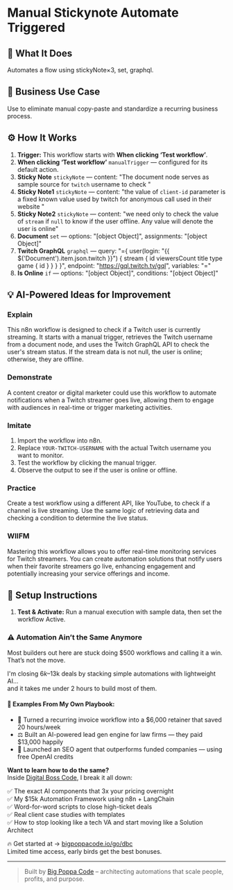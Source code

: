 # Manual Stickynote Automate Triggered
  ## 🚀 What It Does
  Automates a flow using stickyNote×3, set, graphql.
  
  ## 💼 Business Use Case
  Use to eliminate manual copy-paste and standardize a recurring business process.
  
  ## ⚙️ How It Works
  1. **Trigger:** This workflow starts with **When clicking ‘Test workflow’**.
  2. **When clicking ‘Test workflow’** `manualTrigger` — configured for its default action.
3. **Sticky Note** `stickyNote` — content: "The document node serves as sample source for `twitch` username to check
"
4. **Sticky Note1** `stickyNote` — content: "the value of `client-id` parameter is a fixed known value used by twitch for anonymous call used in their website
"
5. **Sticky Note2** `stickyNote` — content: "we need only to check the value of `stream` if `null` to know if the user offline. Any value will denote the user is online"
6. **Document** `set` — options: "[object Object]", assignments: "[object Object]"
7. **Twitch GraphQL** `graphql` — query: "={
  user(login: "{{ $('Document').item.json.twitch }}") {
    stream {
      id
      viewersCount
      title
      type
      game {
        id
      }
    }
  }
}", endpoint: "https://gql.twitch.tv/gql", variables: "="
8. **Is Online** `if` — options: "[object Object]", conditions: "[object Object]"
  
  ## 💡 AI-Powered Ideas for Improvement
  ### Explain
This n8n workflow is designed to check if a Twitch user is currently streaming. It starts with a manual trigger, retrieves the Twitch username from a document node, and uses the Twitch GraphQL API to check the user's stream status. If the stream data is not null, the user is online; otherwise, they are offline.

### Demonstrate
A content creator or digital marketer could use this workflow to automate notifications when a Twitch streamer goes live, allowing them to engage with audiences in real-time or trigger marketing activities.

### Imitate
1. Import the workflow into n8n.
2. Replace `YOUR-TWITCH-USERNAME` with the actual Twitch username you want to monitor.
3. Test the workflow by clicking the manual trigger.
4. Observe the output to see if the user is online or offline.

### Practice
Create a test workflow using a different API, like YouTube, to check if a channel is live streaming. Use the same logic of retrieving data and checking a condition to determine the live status.

### WIIFM
Mastering this workflow allows you to offer real-time monitoring services for Twitch streamers. You can create automation solutions that notify users when their favorite streamers go live, enhancing engagement and potentially increasing your service offerings and income.
  
  ## 🔧 Setup Instructions
  1. **Test & Activate:** Run a manual execution with sample data, then set the workflow Active.
  
### ⚠️ Automation Ain’t the Same Anymore

Most builders out here are stuck doing $500 workflows and calling it a win.  
That’s not the move.  

I'm closing $6k–$13k deals by stacking simple automations with lightweight AI...  
and it takes me under 2 hours to build most of them.

#### 🧠 Examples From My Own Playbook:
- 🔁 Turned a recurring invoice workflow into a $6,000 retainer that saved 20 hours/week  
- ⚖️ Built an AI-powered lead gen engine for law firms — they paid $13,000 happily  
- 🚀 Launched an SEO agent that outperforms funded companies — using free OpenAI credits  

**Want to learn how to do the same?**  
Inside [Digital Boss Code](https://bigpoppacode.io/go/dbc), I break it all down:

✅ The exact AI components that 3x your pricing overnight  
✅ My $15k Automation Framework using n8n + LangChain  
✅ Word-for-word scripts to close high-ticket deals  
✅ Real client case studies with templates  
✅ How to stop looking like a tech VA and start moving like a Solution Architect  

🔥 Get started at → [bigpoppacode.io/go/dbc](https://bigpoppacode.io/go/dbc)  
Limited time access, early birds get the best bonuses.

---
> Built by [Big Poppa Code](https://bigpoppacode.io) – architecting automations that scale people, profits, and purpose.
  